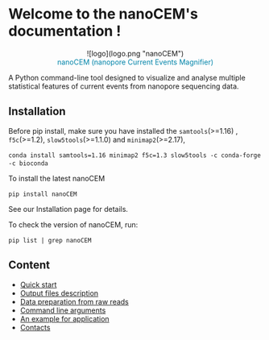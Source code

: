 # Welcome to the nanoCEM's documentation !


 <center>![logo](logo.png "nanoCEM") </center>


<center><span style="color:#0084A9;">nanoCEM (nanopore Current Events Magnifier) </span></center>

A Python command-line tool designed to  visualize and analyse multiple statistical features of current events from nanopore sequencing data.

## Installation

Before pip install, make sure you have installed the `samtools`(>=1.16) , `f5c`(>=1.2), `slow5tools`(>=1.1.0) and `minimap2`(>=2.17),

    conda install samtools=1.16 minimap2 f5c=1.3 slow5tools -c conda-forge -c bioconda 

To install the latest nanoCEM

    pip install nanoCEM

See our Installation page for details. 

To check the version of nanoCEM, run:

    pip list | grep nanoCEM




## Content

* [Quick start](tutorials.md)
* [Output files description](output_format.md)
* [Data preparation from raw reads](preparation.md)
* [Command line arguments](argument.md)
* [An example for application](example.md)
* [Contacts](contact.md)
